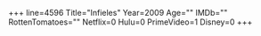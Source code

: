 +++
line=4596
Title="Infieles"
Year=2009
Age=""
IMDb=""
RottenTomatoes=""
Netflix=0
Hulu=0
PrimeVideo=1
Disney=0
+++


